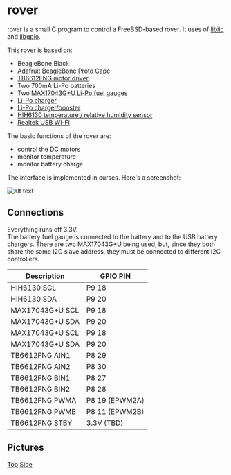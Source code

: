 # rover

rover is a small C program to control a FreeBSD-based rover.  It uses 
of [libiic](https://bitbucket.org/rpaulo/libiic) and 
[libgpio](https://bitbucket.org/rpaulo/libgpio).

This rover is based on:

* BeagleBone Black
* [Adafruit BeagleBone Proto Cape](https://www.adafruit.com/products/572)
* [TB6612FNG motor driver](https://www.sparkfun.com/products/9457)
* Two 700mA Li-Po batteries
* Two [MAX17043G+U Li-Po fuel gauges](https://www.sparkfun.com/products/10617)
* [Li-Po charger](https://www.sparkfun.com/products/10401)
* [Li-Po charger/booster](https://www.sparkfun.com/products/11231)
* [HIH6130 temperature / relative humidity sensor](https://www.sparkfun.com/products/11295)
* [Realtek USB Wi-Fi](https://www.adafruit.com/products/814)

The basic functions of the rover are:

* control the DC motors
* monitor temperature
* monitor battery charge

The interface is implemented in curses.  Here's a screenshot:

![alt text](http://people.freebsd.org/~rpaulo/rover_ui.png)

Connections
-----------

Everything runs off 3.3V.  
The battery fuel gauge is connected to the battery and to the USB battery 
chargers.  There are two MAX17043G+U being used, but, since they both 
share the same I2C slave address, they must be connected to different I2C 
controllers.


Description | GPIO PIN
----------- | --------
HIH6130 SCL | P9 18
HIH6130 SDA | P9 20
MAX17043G+U SCL | P9 18
MAX17043G+U SDA | P9 20
MAX17043G+U SCL | P9 18
MAX17043G+U SDA | P9 20
TB6612FNG AIN1 | P8 29
TB6612FNG AIN2 | P8 30
TB6612FNG BIN1 | P8 27
TB6612FNG BIN2 | P8 28
TB6612FNG PWMA | P8 19 (EPWM2A)
TB6612FNG PWMB | P8 11 (EPWM2B)
TB6612FNG STBY | 3.3V (TBD)

Pictures
--------
[Top](http://people.freebsd.org/~rpaulo/fbsd_rover2.JPG)
[Side](http://people.freebsd.org/~rpaulo/fbsd_rover1.JPG)
